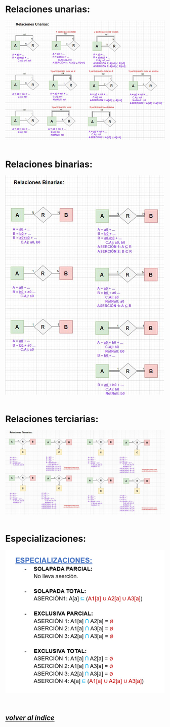 # Relaciones unarias:
![relaciones_unarias](./img/unarias.jpg)
<br><br>

# Relaciones binarias:
![relaciones_binarias](./img/binarias.jpg)
<br><br>

# Relaciones terciarias:
![relaciones_terciarias](./img/terciarias.jpg)
<br><br>

# Especializaciones:
![especializaciones](./img/especializaciones.jpg)
<br><br><br>

## *[volver al índice](../../index.md)*